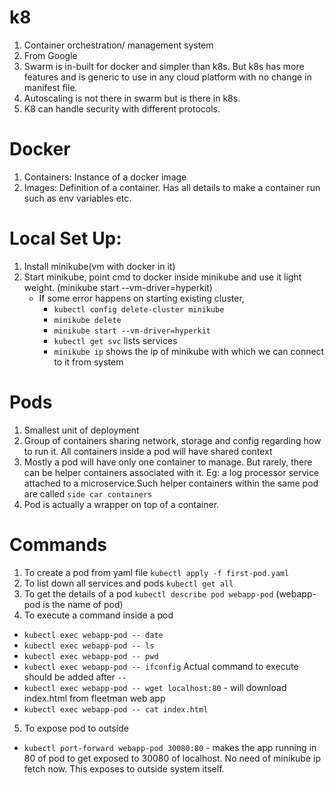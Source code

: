 # k8

1. Container orchestration/ management system
2. From Google
3. Swarm is in-built for docker and simpler than k8s. But k8s has more features and is generic to use in any cloud platform with no change in manifest file.
4. Autoscaling is not there in swarm but is there in k8s.
5. K8 can handle security with different protocols.

# Docker

1. Containers: Instance of a docker image
2. Images: Definition of a container. Has all details to make a container run such as env variables etc.

# Local Set Up:
1. Install minikube(vm with docker in it)
2. Start minikube, point cmd to docker inside minikube and use it light weight. (minikube start --vm-driver=hyperkit)
    - If some error happens on starting existing cluster,
      - `kubectl config delete-cluster minikube`
      - `minikube delete`
      - `minikube start --vm-driver=hyperkit`
      - `kubectl get svc` lists services
      - `minikube ip` shows the ip of minikube with which we can connect to it from system

# Pods
1. Smallest unit of deployment
2. Group of containers sharing network, storage and config regarding how to run it. All containers inside a pod will have shared context
3. Mostly a pod will have only one container to manage. But rarely, there can be helper containers associated with it. Eg: a log processor service attached to a microservice.Such helper containers within the same pod are called `side car containers`
4. Pod is actually a wrapper on top of a container.

# Commands
1. To create a pod from yaml file
`kubectl apply -f first-pod.yaml` 
2. To list down all services and pods
`kubectl get all`
3. To get the details of a pod
`kubectl describe pod webapp-pod` (webapp-pod is the name of pod)
4. To execute a command inside a pod
 - `kubectl exec webapp-pod -- date`
 - `kubectl exec webapp-pod -- ls`
 - `kubectl exec webapp-pod -- pwd`
 - `kubectl exec webapp-pod -- ifconfig`
Actual command to execute should be added after `--`
 - `kubectl exec webapp-pod -- wget localhost:80` - will download index.html from fleetman web app
 - `kubectl exec webapp-pod -- cat index.html`
5. To expose pod to outside
 - `kubectl port-forward webapp-pod 30080:80` - makes the app running in 80 of pod to get exposed to 30080 of localhost. No need of minikube ip fetch now. This exposes to outside system itself.
